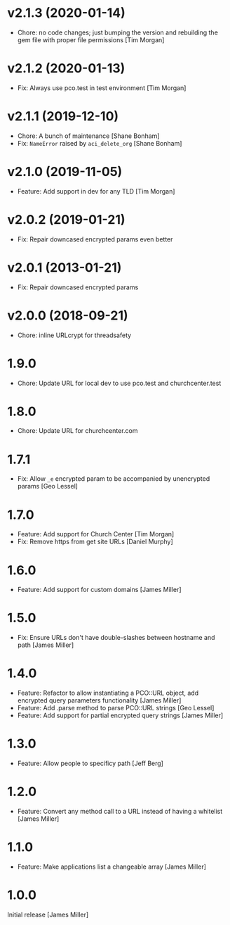 # v2.1.3 (2020-01-14)

* Chore: no code changes; just bumping the version and rebuilding the gem file with proper file permissions [Tim Morgan]

# v2.1.2 (2020-01-13)

* Fix: Always use pco.test in test environment [Tim Morgan]

# v2.1.1 (2019-12-10)

* Chore: A bunch of maintenance [Shane Bonham]
* Fix: `NameError` raised by `aci_delete_org` [Shane Bonham]

# v2.1.0 (2019-11-05)

* Feature: Add support in dev for any TLD [Tim Morgan]

# v2.0.2 (2019-01-21)

* Fix: Repair downcased encrypted params even better

# v2.0.1 (2013-01-21)

* Fix: Repair downcased encrypted params

# v2.0.0 (2018-09-21)

* Chore: inline URLcrypt for threadsafety

# 1.9.0

* Chore: Update URL for local dev to use pco.test and churchcenter.test

# 1.8.0

* Chore: Update URL for churchcenter.com

# 1.7.1

* Fix: Allow `_e` encrypted param to be accompanied by unencrypted params [Geo Lessel]

# 1.7.0

* Feature: Add support for Church Center [Tim Morgan]
* Fix: Remove https from get site URLs [Daniel Murphy]

# 1.6.0

* Feature: Add support for custom domains [James Miller]

# 1.5.0

* Fix: Ensure URLs don't have double-slashes between hostname and path [James Miller]

# 1.4.0

* Feature: Refactor to allow instantiating a PCO::URL object, add encrypted query parameters functionality [James Miller]
* Feature: Add .parse method to parse PCO::URL strings [Geo Lessel]
* Feature: Add support for partial encrypted query strings [James Miller]

# 1.3.0

* Feature: Allow people to specificy path [Jeff Berg]

# 1.2.0

* Feature: Convert any method call to a URL instead of having a whitelist [James Miller]

# 1.1.0

* Feature: Make applications list a changeable array [James Miller]

# 1.0.0

Initial release [James Miller]
